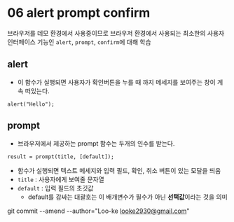# 06 alert prompt confirm
브라우저를 데모 환경에서 사용중이므로 브라우저 환경에서 사용되는 최소한의 사용자 인터페이스 기능인 `alert`, `prompt`, `confirm`에 대해 학습
## alert
- 이 함수가 실행되면 사용자가 확인버튼을 누를 때 까지 메세지를 보여주는 창이 계속 떠있는다.
```
alert("Hello");
```
## prompt
- 브라우저에서 제공하는 prompt 함수는 두개의 인수를 받는다.
```
result = prompt(title, [default]);
```
- 함수가 실행되면 텍스트 메세지와 입력 필드, 확인, 취소 버튼이 있는 모달을 띄움
- `title` : 사용자에게 보여줄 문자열
- `default` : 입력 필드의 초깃값
    - default를 감싸는 대괄호는 이 배개변수가 필수가 아닌 **선택값**이라는 것을 의미

git commit --amend --author="Loo-ke <looke2930@gmail.com>"